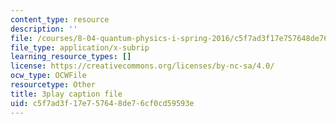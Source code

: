 ```yaml
---
content_type: resource
description: ''
file: /courses/8-04-quantum-physics-i-spring-2016/c5f7ad3f17e757648de76cf0cd59593e_50Tla309i7o.vtt
file_type: application/x-subrip
learning_resource_types: []
license: https://creativecommons.org/licenses/by-nc-sa/4.0/
ocw_type: OCWFile
resourcetype: Other
title: 3play caption file
uid: c5f7ad3f-17e7-5764-8de7-6cf0cd59593e
---
```

